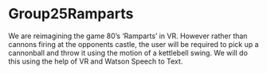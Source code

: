# Group25Ramparts
We are reimagining the game 80’s ‘Ramparts’ in VR. However rather than cannons firing at the opponents castle, the user will be required to pick up a cannonball and throw it using the motion of a kettlebell swing. We will do this using the help of VR and Watson Speech to Text.
